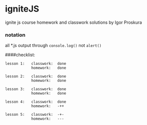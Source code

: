 # igniteJS
ignite js course homework and classwork solutions by Igor Proskura

### notation
all *.js output through  ```console.log()``` not ```alert()```


####checklist:
```
lesson 1:   classwork:  done
            homework:   done

lesson 2:   classwork:  done
            homework:   done

lesson 3:   classwork:  done
            homework:   done

lesson 4:   classwork:  done
            homework:   -++

lesson 5:   classwork:  -+-
            homework:   ---
```
